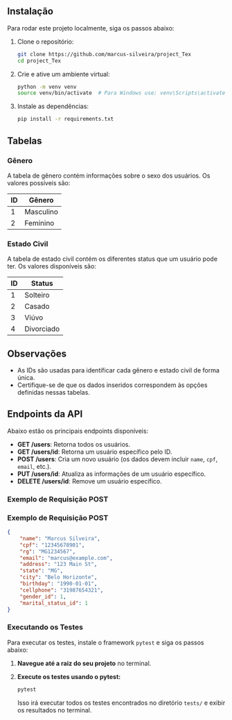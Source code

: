 ## Instalação

Para rodar este projeto localmente, siga os passos abaixo:

1. Clone o repositório:
    ```bash
    git clone https://github.com/marcus-silveira/project_Tex
    cd project_Tex
    ```

2. Crie e ative um ambiente virtual:
    ```bash
    python -m venv venv
    source venv/bin/activate  # Para Windows use: venv\Scripts\activate
    ```

3. Instale as dependências:
    ```bash
    pip install -r requirements.txt
    ```

## Tabelas

### Gênero

A tabela de gênero contém informações sobre o sexo dos usuários. Os valores possíveis são:

| ID | Gênero   |
| -- | -------- |
| 1  | Masculino |
| 2  | Feminino  |

### Estado Civil

A tabela de estado civil contém os diferentes status que um usuário pode ter. Os valores disponíveis são:

| ID | Status      |
| -- | ----------- |
| 1  | Solteiro    |
| 2  | Casado      |
| 3  | Viúvo       |
| 4  | Divorciado   |

## Observações
- As IDs são usadas para identificar cada gênero e estado civil de forma única.
- Certifique-se de que os dados inseridos correspondem às opções definidas nessas tabelas.

## Endpoints da API

Abaixo estão os principais endpoints disponíveis:

- **GET /users**: Retorna todos os usuários.
- **GET /users/id**: Retorna um usuário específico pelo ID.
- **POST /users**: Cria um novo usuário (os dados devem incluir `name`, `cpf`, `email`, etc.).
- **PUT /users/id**: Atualiza as informações de um usuário específico.
- **DELETE /users/id**: Remove um usuário específico.

### Exemplo de Requisição POST
### Exemplo de Requisição POST

```json
{
    "name": "Marcus Silveira",
    "cpf": "12345678901",
    "rg": "MG1234567",
    "email": "marcus@example.com",
    "address": "123 Main St",
    "state": "MG",
    "city": "Belo Horizonte",
    "birthday": "1990-01-01",
    "cellphone": "31987654321",
    "gender_id": 1,
    "marital_status_id": 1
}
```


### Executando os Testes

Para executar os testes, instale o framework `pytest` e siga os passos abaixo:

1. **Navegue até a raiz do seu projeto** no terminal.

2. **Execute os testes usando o pytest:**

   ```bash
   pytest
   ```

   Isso irá executar todos os testes encontrados no diretório `tests/` e exibir os resultados no terminal.

